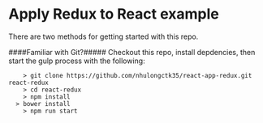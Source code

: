 # Apply Redux to React example
There are two methods for getting started with this repo.

####Familiar with Git?#####
Checkout this repo, install depdencies, then start the gulp process with the following:

```
	> git clone https://github.com/nhulongctk35/react-app-redux.git react-redux
	> cd react-redux
	> npm install
  > bower install
	> npm run start
```